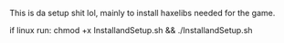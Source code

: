 This is da setup shit lol, mainly to install haxelibs needed for the game.

if linux run: chmod +x InstallandSetup.sh && ./InstallandSetup.sh
